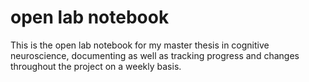 # open lab notebook 
This is the open lab notebook for my master thesis in cognitive neuroscience, documenting as well as tracking progress and changes throughout the project on a weekly basis.
